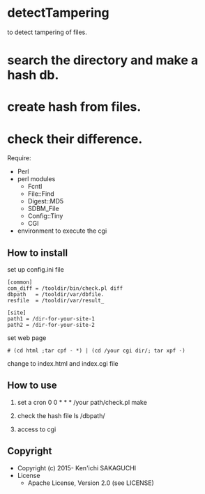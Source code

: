 # detectTampering
to detect tampering of files.

 # search the directory and make a hash db.
 # create hash from files.
 # check their difference.

Require:
 * Perl
 * perl modules
   * Fcntl
   * File::Find
   * Digest::MD5
   * SDBM_File
   * Config::Tiny
   * CGI
 * environment to execute the cgi

## How to install

set up config.ini file

    [common]
    com_diff = /tooldir/bin/check.pl diff
    dbpath   = /tooldir/var/dbfile.
    resfile  = /tooldir/var/result_
    
    [site]
    path1 = /dir-for-your-site-1
    path2 = /dir-for-your-site-2


set web page

    # (cd html ;tar cpf - *) | (cd /your cgi dir/; tar xpf -)

change to index.html and index.cgi file


## How to use

  1. set a cron 
    0 0 * * * /your path/check.pl make

  2. check the hash file
    ls /dbpath/

  3. access to cgi


## Copyright

* Copyright (c) 2015- Ken'ichi SAKAGUCHI
* License
  * Apache License, Version 2.0 (see LICENSE)
